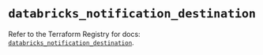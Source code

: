 # `databricks_notification_destination`

Refer to the Terraform Registry for docs: [`databricks_notification_destination`](https://registry.terraform.io/providers/databricks/databricks/1.79.1/docs/resources/notification_destination).

